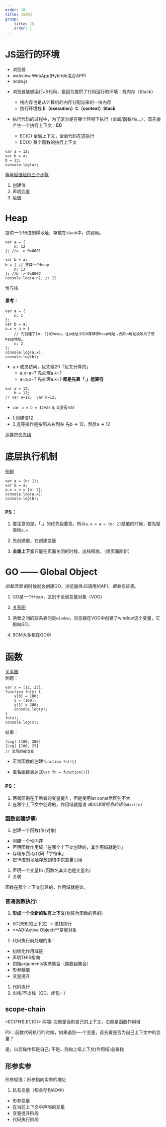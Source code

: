 ```yaml
---
order: 10
title: JS执行
group:
    title: JS
    order: 1
---
```


# JS运行的环境
+ 浏览器
+ webview  WebApp(Hybride混合APP) 
+ node.js

* 浏览器能够运行JS代码，是因为提供了代码运行的环境：栈内存（Stack）  
    + 栈内存也是从计算机的内存分配出来的一块内存
    + 执行环境栈 **E（execution）C（context）Stack**
    
* 执行代码的过程中，为了区分是在哪个环境下执行（全局/函数/块...），首先会产生一个执行上下文：**EC**
    + EC(G) 全局上下文，全局代码在这执行
    + EC(X) 某个函数的执行上下文

```
var a = 12;
var b = a;
b = 13;
console.log(a);
```
[等号赋值经历三个步骤](20201204/1.png)  
1. 创建值
1. 声明变量
1. 赋值

# Heap
提供一个16进制得地址，存放在stack中，供调用。

```
var a = {
    n: 12
}; //a -> 0x0001

var b = a;
b = { // 开辟一个heap
    n: 13
}; //b -> 0x0002
console.log(a.n); // 12
```

[堆与栈](20201204/2.png)   

#### 思考：

```
var a = {
    n: 1
};
var b = a;
a.x = a = {
    // 先创建了{n: 2}的heap，让a地址中的X存储该heap地址；然后a地址被改为了该heap地址。
    n: 2
};
console.log(a.x);
console.log(b);
```

* a.x 成员访问，优先级20「优先计算的」
  + a.x=a=?  先处理a.x=?
  + a=a.x=?  先处理a.x=?
**都是先算「.」运算符**

```
var a = 12,
    b = 12;
// var a=12;  var b=12;
```

* `var a = b = 12`var a;  b没有var
 + 1.创建值12
 + 2.连等操作是按照从右到左
    先b -> 12，然后a -> 12

[运算符优先级](https://developer.mozilla.org/zh-CN/docs/web/javascript/reference/operators/operator_precedence)  


# 底层执行机制

[例题](20201206/1.png)  

```
var a = {n: 1};
var b = a;
a.x = a = {n: 2};
console.log(a.x);
console.log(b);
```

### PS：

1. 要注意的是，「.」的优先级要高。所以`a.x = a = {n: 2}`赋值的时候，要先赋值给`a.x`

1. 先创建值，在创建变量

1. **全局上下文**只能在页面关闭的时候，出栈释放。（或页面刷新）

# GO —— Global Object

_加载页面_ 的时候就会创建GO，浏览器供JS调用的API，_都放在这里_。

1. GO是一个Heap，区别于全局变量对象（VOG）

1. [关系图](20201206/1.png)   

1. 两者之间的联系靠的是`window`，浏览器在VOG中创建了window这个变量，它指向GO。

1. BOM大多都在GO中


# 函数
[关系图](20201206/2.png)   
例题：
```
var x = [12, 23];
function fn(y) {
    y[0] = 100;
    y = [100];
    y[1] = 200;
    console.log(y);
}
fn(x);
console.log(x);
```
结果：
```
[Log] [100, 200]
[Log] [100, 23]
// 全局的被改变
```
* 正常函数的创建`function fn(){}`

* 匿名函数表达式`var fn = function(){}`

### PS：
1. 两者区别在于后者的变量提升，但是使用let const后区别不大
1. 在哪个上下文中创建的，作用域就是谁
*输出详细信息的语句*`dir(fn)`

### 函数创建步骤:
1. 创建一个函数(值/对象)
+ 创建一个堆内存
+ 声明函数作用域「在哪个上下文创建的，其作用域就是谁」
+ 存储东西:存代码「字符串」
+ 把16进制地址存放到栈中供变量引用

1. 声明一个变量fn (函数名其实也是变量名)  
1. 关联

函数在那个上下文创建的，作用域就是谁。

### 普通函数执行:
1. **形成一个全新的私有上下文**(封装为函数的目的)
+ EC(未知的上下文) -> 进栈执行
+ **AO(Active Object)**变量对象

1. 代码执行前处理的事：
+ 初始化作用域链
+ 声明THIS指向
+ 初始arguments实参集合（类数组集合）
+ 形参赋值
+ 变量提升

1. 代码执行
1. 出栈/不出栈（GC、闭包···）

## scope-chain

 <EC(FN1),EC(G)> 
 两端: 左侧是当前自己的上下文，右侧是函数作用域
 
PS：函数代码执行的时候，如果遇到一-个变量，首先看是否为自己上下文中的变量？

是，以后操作都是自己;
不是，则向上级上下文(作用域)总查找

## 形参实参

形参赋值：形参指向实参的地址

1. 私有变量（都会存到AO中）
+ 形参变量
+ 在当前上下文中声明的变量
+ 变量提升阶段
+ 代码执行阶段

